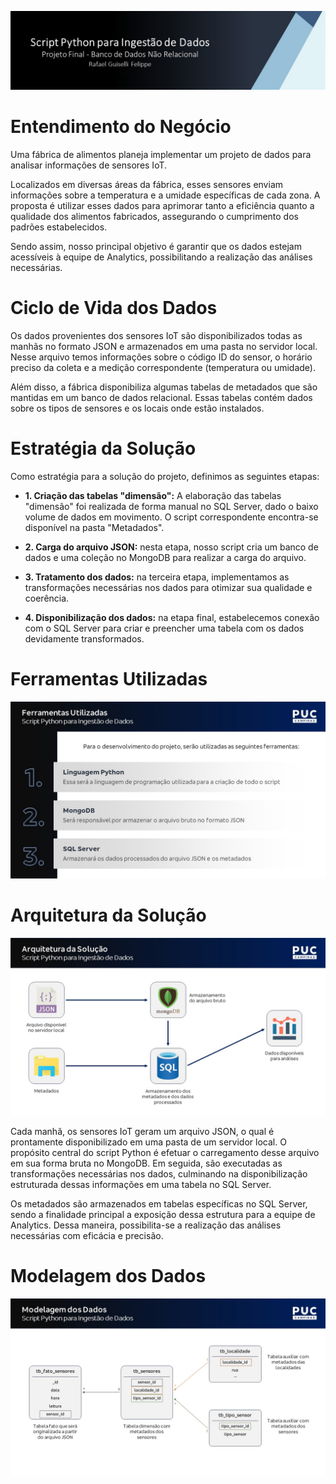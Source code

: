 ![](Imagens/Fundo.png)

# Entendimento do Negócio

Uma fábrica de alimentos planeja implementar um projeto de dados para analisar informações de sensores IoT. 

Localizados em diversas áreas da fábrica, esses sensores enviam informações sobre a temperatura e a umidade específicas de cada zona. A proposta é utilizar esses dados para aprimorar tanto a eficiência quanto a qualidade dos alimentos fabricados, assegurando o cumprimento dos padrões estabelecidos.

Sendo assim, nosso principal objetivo é garantir que os dados estejam acessíveis à equipe de Analytics, possibilitando a realização das análises necessárias.

# Ciclo de Vida dos Dados

Os dados provenientes dos sensores IoT são disponibilizados todas as manhãs no formato JSON e armazenados em uma pasta no servidor local. Nesse arquivo temos informações sobre o código ID do sensor, o horário preciso da coleta e a medição correspondente (temperatura ou umidade).

Além disso, a fábrica disponibiliza algumas tabelas de metadados que são mantidas em um banco de dados relacional. Essas tabelas contém dados sobre os tipos de sensores e os locais onde estão instalados.

# Estratégia da Solução

Como estratégia para a solução do projeto, definimos as seguintes etapas:

- **1. Criação das tabelas "dimensão":** A elaboração das tabelas "dimensão" foi realizada de forma manual no SQL Server, dado o baixo volume de dados em movimento. O script correspondente encontra-se disponível na pasta "Metadados".

- **2. Carga do arquivo JSON:** nesta etapa, nosso script cria um banco de dados e uma coleção no MongoDB para realizar a carga do arquivo.

- **3. Tratamento dos dados:** na terceira etapa, implementamos as transformações necessárias nos dados para otimizar sua qualidade e coerência.

- **4. Disponibilização dos dados:** na etapa final, estabelecemos conexão com o SQL Server para criar e preencher uma tabela com os dados devidamente transformados.

# Ferramentas Utilizadas

![](Imagens/ferramentas.JPG)

# Arquitetura da Solução

![](Imagens/arquitetura.JPG)

Cada manhã, os sensores IoT geram um arquivo JSON, o qual é prontamente disponibilizado em uma pasta de um servidor local. O propósito central do script Python é efetuar o carregamento desse arquivo em sua forma bruta no MongoDB. Em seguida, são executadas as transformações necessárias nos dados, culminando na disponibilização estruturada dessas informações em uma tabela no SQL Server.

Os metadados são armazenados em tabelas específicas no SQL Server, sendo a finalidade principal a exposição dessa estrutura para a equipe de Analytics. Dessa maneira, possibilita-se a realização das análises necessárias com eficácia e precisão.

# Modelagem dos Dados

![](Imagens/modelagem.JPG)





